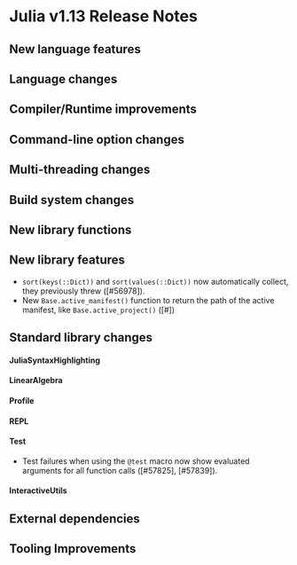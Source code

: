 Julia v1.13 Release Notes
========================

New language features
---------------------

Language changes
----------------

Compiler/Runtime improvements
-----------------------------

Command-line option changes
---------------------------

Multi-threading changes
-----------------------

Build system changes
--------------------

New library functions
---------------------

New library features
--------------------

* `sort(keys(::Dict))` and `sort(values(::Dict))` now automatically collect, they previously threw ([#56978]).
* New `Base.active_manifest()` function to return the path of the active manifest, like `Base.active_project()` ([#])

Standard library changes
------------------------

#### JuliaSyntaxHighlighting

#### LinearAlgebra

#### Profile

#### REPL

#### Test

* Test failures when using the `@test` macro now show evaluated arguments for all function calls ([#57825], [#57839]).

#### InteractiveUtils

External dependencies
---------------------

Tooling Improvements
--------------------

<!--- generated by NEWS-update.jl: -->
